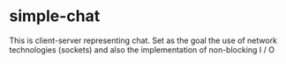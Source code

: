 # simple-chat
This is client-server representing chat.
Set as the goal the use of network technologies (sockets) and also the implementation of non-blocking I / O
